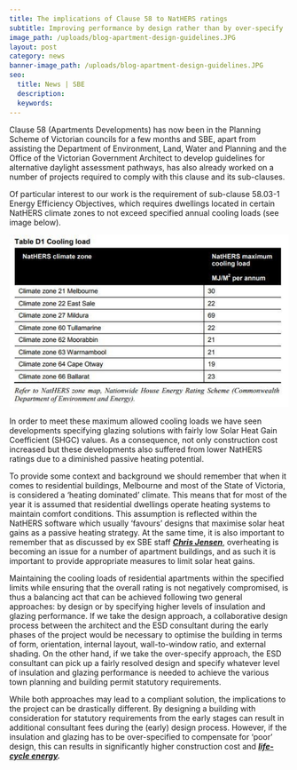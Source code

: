 ```yaml
---
title: The implications of Clause 58 to NatHERS ratings
subtitle: Improving performance by design rather than by over-specify
image_path: /uploads/blog-apartment-design-guidelines.JPG
layout: post
category: news
banner-image_path: /uploads/blog-apartment-design-guidelines.JPG
seo:
  title: News | SBE
  description:
  keywords:
---
```



Clause 58 (Apartments Developments) has now been in the Planning Scheme of Victorian councils for a few months and SBE, apart from assisting the Department of Environment, Land, Water and Planning and the Office of the Victorian Government Architect to develop guidelines for alternative daylight assessment pathways, has also already worked on a number of projects required to comply with this clause and its sub-clauses.

Of particular interest to our work is the requirement of sub-clause 58.03-1 Energy Efficiency Objectives, which requires dwellings located in certain NatHERS climate zones to not exceed specified annual cooling loads (see image below).

![](/uploads/versions/blog-nathers-climate-map---x----516-318x---.JPG)

In order to meet these maximum allowed cooling loads we have seen developments specifying glazing solutions with fairly low Solar Heat Gain Coefficient (SHGC) values. As a consequence, not only construction cost increased but these developments also suffered from lower NatHERS ratings due to a diminished passive heating potential.

To provide some context and background we should remember that when it comes to residential buildings, Melbourne and most of the State of Victoria, is considered a ‘heating dominated’ climate. This means that for most of the year it is assumed that residential dwellings operate heating systems to maintain comfort conditions. This assumption is reflected within the NatHERS software which usually ‘favours’ designs that maximise solar heat gains as a passive heating strategy. At the same time, it is also important to remember that as discussed by ex SBE staff [***Chris Jensen***](http://www.abc.net.au/news/2017-03-16/melbourne-apartments-failing-heat-stress-test/8358852), overheating is becoming an issue for a number of apartment buildings, and as such it is important to provide appropriate measures to limit solar heat gains.

Maintaining the cooling loads of residential apartments within the specified limits while ensuring that the overall rating is not negatively compromised, is thus a balancing act that can be achieved following two general approaches: by design or by specifying higher levels of insulation and glazing performance. If we take the design approach, a collaborative design process between the architect and the ESD consultant during the early phases of the project would be necessary to optimise the building in terms of form, orientation, internal layout, wall-to-window ratio, and external shading. On the other hand, if we take the over-specify approach, the ESD consultant can pick up a fairly resolved design and specify whatever level of insulation and glazing performance is needed to achieve the various town planning and building permit statutory requirements.

While both approaches may lead to a compliant solution, the implications to the project can be drastically different. By designing a building with consideration for statutory requirements from the early stages can result in additional consultant fees during the (early) design process. However, if the insulation and glazing has to be over-specified to compensate for ‘poor’ design, this can results in significantly higher construction cost and ***[life-cycle energy](https://scholar.google.com.au/scholar?q=%22Evaluating%20the%20life%20cycle%20energy%20benefits%20of%20energy%20efficiency%20regulations%20for%20buildings%22&amp;btnG=&amp;hl=en&amp;as_sdt=0%2C5).***

&nbsp;